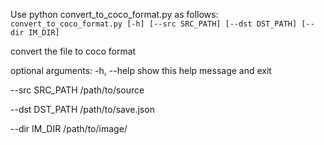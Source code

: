 Use python convert_to_coco_format.py as follows:
 `convert_to_coco_format.py [-h] [--src SRC_PATH] [--dst DST_PATH] [--dir IM_DIR]`

convert the file to coco format

optional arguments:
  -h, --help      show this help message and exit

  --src SRC_PATH  /path/to/source

  --dst DST_PATH  /path/to/save.json

  --dir IM_DIR    /path/to/image/
